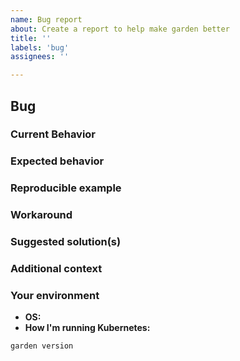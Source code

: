 ```yaml
---
name: Bug report
about: Create a report to help make garden better
title: ''
labels: 'bug'
assignees: ''

---
```


## Bug

### Current Behavior

<!-- If applicable, add screenshots to help explain your problem. -->

### Expected behavior

<!-- A clear and concise description of what you expected to happen. -->

### Reproducible example

<!-- Use one of our examples or link to a minimal example showing the issue -->
<!-- Try to include commands run or output -->

### Workaround

<!-- If applicable, a way to work around the issue until it has been resolved. -->

### Suggested solution(s)

<!-- How could we solve this bug? What changes would need to made? -->

### Additional context

<!-- Add any other context about the problem here.  -->

### Your environment

<!-- PLEASE FILL THIS OUT -->
* **OS:** <!-- which macOS, linux distro, Windows, etc. -->
* **How I'm running Kubernetes:** <!-- e.g. minikube, GKE, EKS, other -->

<!-- Please run and copy and paste the results  -->
`garden version`
